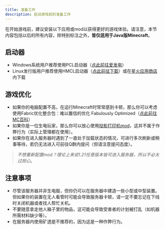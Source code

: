 ```yaml
---
title: 准备工作
description: 启动游戏前的准备工作
---
```


在开始游戏前，建议安装以下应用或mod以获得更好的游戏体验。请注意，本节内容包括以后的所有内容，除特别标注之外，__皆仅适用于Java版Minecraft__。

## 启动器

- Windows系统用户推荐使用PCL启动器（[点此前往爱发电](https://afdian.com/p/0164034c016c11ebafcb52540025c377)）
- Linux发行版用户推荐使用HMCL启动器（[点此前往下载](https://hmcl.huangyuhui.net/)）或在[星火应用商店](https://www.spark-app.store/)内下载

## 游戏优化

- 如果你的电脑配置不高，在运行Minecraft时常常感到卡顿，那么你可以考虑使用Fabric优化整合包：难以置信的优化 Fabulously Optimized（[点此前往MC百科](https://www.mcmod.cn/modpack/248.html)）
- 如果你是一位生电玩家，那么你可以放心使用[投影打印机mod](https://www.mcmod.cn/class/8233.html)，这并不属于作弊行为（实际上管理都在使用）。
- 如果你在进入服务器时遇到了一直处于加载状态的情况，可进行多次刷新或稍事等待，若仍无法进入可前往Q群内提问（但请注意提问态度）。
> _不想重新配置mod？理论上来说1.21任意版本皆可进入服务器，所以不必太过担心_。

## 注意事项

- 尽管该服务器并非生电服，但你仍可以在服务器中建造一些小型或中型装置。但如果你的装置在无人看管时可能会导致服务器卡顿，请一定不要忘记在下线时关闭机器或者找人帮忙关机。
- 不要随意拿走他人箱子里的物品，这可能会导致受害者的计划被打乱（如机器所需材料缺少等）。
- 在服务器内使用矿透是不推荐的，因为这是一种作弊行为。

